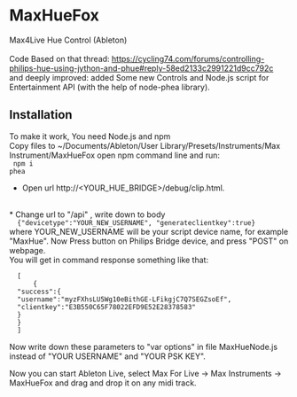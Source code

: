 # MaxHueFox<br>
 Max4Live Hue Control (Ableton)
<br><br>
Code Based on that thread: https://cycling74.com/forums/controlling-philips-hue-using-jython-and-phue#reply-58ed2133c2991221d9cc792c
<br>and deeply improved: added Some new Controls and Node.js script for Entertainment API (with the help of node-phea library).


## Installation<br>
To make it work, You need Node.js and npm<br>
Copy files to ~/Documents/Ableton/User Library/Presets/Instruments/Max Instrument/MaxHueFox
open npm command line and run:
<br>
<code>
npm i phea 
</code>
<br>
* Open url http://<YOUR_HUE_BRIDGE>/debug/clip.html.
<br>
* Change url to "/api" , write down to body 
<code>
  {"devicetype":"YOUR_NEW_USERNAME", "generateclientkey":true}  
</code>
  where YOUR_NEW_USERNAME will be your script device name, for example "MaxHue". Now Press button on Philips Bridge device, and press "POST" on webpage.
  <br>
  You will get in command response something like that:
  <br>
  <code>
  [
      {
  "success":{ 
  "username":"myzFXhsLU5Wg10eBithGE-LFikgjC7Q7SEGZsoEf",
  "clientkey":"E3B550C65F78022EFD9E52E28378583"
  }
  }
  ]
  </code>
  <br>
  Now write down these parameters to "var options" in file MaxHueNode.js instead of "YOUR USERNAME" and "YOUR PSK KEY".
<br>


Now you can start Ableton Live, select Max For Live -> Max Instruments -> MaxHueFox and drag and drop it on any midi track.

